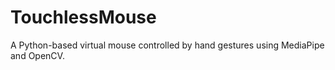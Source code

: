 # TouchlessMouse
A Python-based virtual mouse controlled by hand gestures using MediaPipe and OpenCV.
